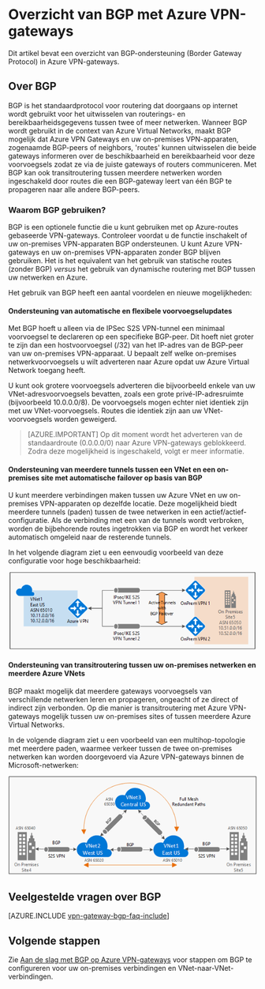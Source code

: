 <properties
   pageTitle="Overzicht van BGP met Azure VPN-gateways | Microsoft Azure"
   description="Dit artikel bevat een overzicht van BGP met Azure VPN-gateways."
   services="vpn-gateway"
   documentationCenter="na"
   authors="yushwang"
   manager="rossort"
   editor=""
   tags=""/>

<tags
   ms.service="vpn-gateway"
   ms.devlang="na"
   ms.topic="get-started-article"
   ms.tgt_pltfrm="na"
   ms.workload="infrastructure-services"
   ms.date="06/16/2016"
   ms.author="yushwang"/>

# Overzicht van BGP met Azure VPN-gateways

Dit artikel bevat een overzicht van BGP-ondersteuning (Border Gateway Protocol) in Azure VPN-gateways.

## Over BGP

BGP is het standaardprotocol voor routering dat doorgaans op internet wordt gebruikt voor het uitwisselen van routerings- en bereikbaarheidsgegevens tussen twee of meer netwerken. Wanneer BGP wordt gebruikt in de context van Azure Virtual Networks, maakt BGP mogelijk dat Azure VPN Gateways en uw on-premises VPN-apparaten, zogenaamde BGP-peers of neighbors, 'routes' kunnen uitwisselen die beide gateways informeren over de beschikbaarheid en bereikbaarheid voor deze voorvoegsels zodat ze via de juiste gateways of routers communiceren. Met BGP kan ook transitroutering tussen meerdere netwerken worden ingeschakeld door routes die een BGP-gateway leert van één BGP te propageren naar alle andere BGP-peers.
 
### Waarom BGP gebruiken?

BGP is een optionele functie die u kunt gebruiken met op Azure-routes gebaseerde VPN-gateways. Controleer voordat u de functie inschakelt of uw on-premises VPN-apparaten BGP ondersteunen. U kunt Azure VPN-gateways en uw on-premises VPN-apparaten zonder BGP blijven gebruiken. Het is het equivalent van het gebruik van statische routes (zonder BGP) *versus* het gebruik van dynamische routering met BGP tussen uw netwerken en Azure.

Het gebruik van BGP heeft een aantal voordelen en nieuwe mogelijkheden:

#### Ondersteuning van automatische en flexibele voorvoegselupdates

Met BGP hoeft u alleen via de IPSec S2S VPN-tunnel een minimaal voorvoegsel te declareren op een specifieke BGP-peer. Dit hoeft niet groter te zijn dan een hostvoorvoegsel (/32) van het IP-adres van de BGP-peer van uw on-premises VPN-apparaat. U bepaalt zelf welke on-premises netwerkvoorvoegsels u wilt adverteren naar Azure opdat uw Azure Virtual Network toegang heeft.
    
U kunt ook grotere voorvoegsels adverteren die bijvoorbeeld enkele van uw VNet-adresvoorvoegsels bevatten, zoals een grote privé-IP-adresruimte (bijvoorbeeld 10.0.0.0/8). De voorvoegsels mogen echter niet identiek zijn met uw VNet-voorvoegsels. Routes die identiek zijn aan uw VNet-voorvoegsels worden geweigerd.

>[AZURE.IMPORTANT] Op dit moment wordt het adverteren van de standaardroute (0.0.0.0/0) naar Azure VPN-gateways geblokkeerd. Zodra deze mogelijkheid is ingeschakeld, volgt er meer informatie.

#### Ondersteuning van meerdere tunnels tussen een VNet en een on-premises site met automatische failover op basis van BGP

U kunt meerdere verbindingen maken tussen uw Azure VNet en uw on-premises VPN-apparaten op dezelfde locatie. Deze mogelijkheid biedt meerdere tunnels (paden) tussen de twee netwerken in een actief/actief-configuratie. Als de verbinding met een van de tunnels wordt verbroken, worden de bijbehorende routes ingetrokken via BGP en wordt het verkeer automatisch omgeleid naar de resterende tunnels.
    
In het volgende diagram ziet u een eenvoudig voorbeeld van deze configuratie voor hoge beschikbaarheid:
    
![Meerdere actieve paden](./media/vpn-gateway-bgp-overview/multiple-active-tunnels.png)

#### Ondersteuning van transitroutering tussen uw on-premises netwerken en meerdere Azure VNets

BGP maakt mogelijk dat meerdere gateways voorvoegsels van verschillende netwerken leren en propageren, ongeacht of ze direct of indirect zijn verbonden. Op die manier is transitroutering met Azure VPN-gateways mogelijk tussen uw on-premises sites of tussen meerdere Azure Virtual Networks.
    
In de volgende diagram ziet u een voorbeeld van een multihop-topologie met meerdere paden, waarmee verkeer tussen de twee on-premises netwerken kan worden doorgevoerd via Azure VPN-gateways binnen de Microsoft-netwerken:

![Multihop-transit](./media/vpn-gateway-bgp-overview/full-mesh-transit.png)

## Veelgestelde vragen over BGP


[AZURE.INCLUDE [vpn-gateway-bgp-faq-include](../../includes/vpn-gateway-bpg-faq-include.md)] 




## Volgende stappen

Zie [Aan de slag met BGP op Azure VPN-gateways](./vpn-gateway-bgp-resource-manager-ps.md) voor stappen om BGP te configureren voor uw on-premises verbindingen en VNet-naar-VNet-verbindingen.




<!--HONumber=ago16_HO4-->


